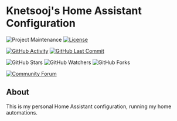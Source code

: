 # Knetsooj's Home Assistant Configuration

![Project Maintenance][maintenance-shield]
[![License][license-shield]](LICENSE.md)

[![GitHub Activity][commits-shield]][commits]
[![GitHub Last Commit][last-commit-shield]][commits]

![GitHub Stars][stars-shield]
![GitHub Watchers][watchers-shield]
![GitHub Forks][forks-shield]

[![Community Forum][forum-shield]][forum]


## About

This is my personal Home Assistant configuration, running my home automations.

[commits-shield]: https://img.shields.io/github/commit-activity/y/knetsooj/home-assistant-config.svg
[commits]: https://github.com/knetsooj/home-assistant-config/commits/master
[contributors]: https://github.com/knetsooj/home-assistant-config/graphs/contributors

[forum-shield]: https://img.shields.io/badge/community-forum-brightgreen.svg
[forum]: https://community.home-assistant.io/?u=knetsooj
[knetsooj]: https://github.com/knetsooj
[gitlabci-shield]: https://gitlab.com/knetsooj/home-assistant-config/badges/master/pipeline.svg
[gitlabci]: https://gitlab.com/knetsooj/home-assistant-config/pipelines
[home-assistant]: https://home-assistant.io
[issue]: https://github.com/knetsooj/home-assistant-config/issues
[license-shield]: https://img.shields.io/github/license/knetsooj/home-assistant-config.svg
[maintenance-shield]: https://img.shields.io/maintenance/yes/2020.svg
[last-commit-shield]: https://img.shields.io/github/last-commit/knetsooj/home-assistant-config.svg
[stars-shield]: https://img.shields.io/github/stars/knetsooj/home-assistant-config.svg?style=social&label=Stars
[forks-shield]: https://img.shields.io/github/forks/knetsooj/home-assistant-config.svg?style=social&label=Forks
[watchers-shield]: https://img.shields.io/github/watchers/knetsooj/home-assistant-config.svg?style=social&label=Watchers